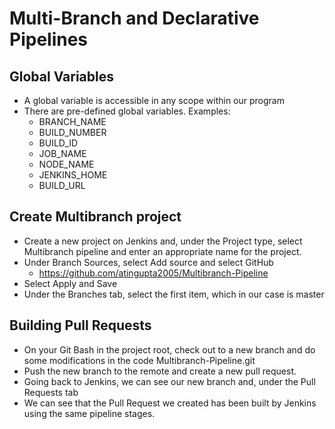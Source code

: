 # Multi-Branch and Declarative Pipelines

## Global Variables
 - A global variable is accessible in any scope within our program
 - There are pre-defined global variables. Examples:
    - BRANCH_NAME
    - BUILD_NUMBER
    - BUILD_ID
    - JOB_NAME
    - NODE_NAME
    - JENKINS_HOME
    - BUILD_URL

## Create Multibranch project
-  Create a new project on Jenkins and, under the Project type, select Multibranch pipeline and enter an appropriate name for the project.
-  Under Branch Sources, select Add source and select GitHub
    - https://github.com/atingupta2005/Multibranch-Pipeline
-  Select Apply and Save
-  Under the Branches tab, select the first item, which in our case is master

## Building Pull Requests
- On your Git Bash in the project root, check out to a new branch and do some modifications in the code
Multibranch-Pipeline.git
- Push the new branch to the remote and create a new pull request.
- Going back to Jenkins, we can see our new branch and, under the Pull Requests tab
- We can see that the Pull Request we created has been built by Jenkins using the same pipeline stages.
